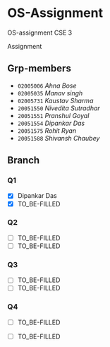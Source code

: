 # OS-Assignment
OS-assignment CSE 3

Assignment
## Grp-members

- `02005006`    *Ahna Bose*
- `02005035`    *Manav singh*
- `02005731`    *Kaustav Sharma*
- `20051550`    *Nivedita Sutradhar*
- `20051551`    *Pranshul Goyal*
- `20051554`    *Dipankar Das*
- `20051575`    *Rohit Ryan*
- `20051588`    *Shivansh Chaubey*

## Branch

### Q1
- [x] Dipankar Das
- [x] TO_BE-FILLED

### Q2
- [ ] TO_BE-FILLED
- [ ] TO_BE-FILLED

### Q3
- [ ] TO_BE-FILLED
- [ ] TO_BE-FILLED

### Q4
- [ ] TO_BE-FILLED
- [ ] TO_BE-FILLED

